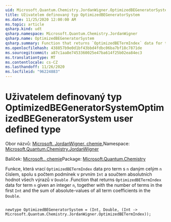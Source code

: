 ```yaml
---
uid: Microsoft.Quantum.Chemistry.JordanWigner.OptimizedBEGeneratorSystem
title: Uživatelem definovaný typ OptimizedBEGeneratorSystem
ms.date: 11/25/2020 12:00:00 AM
ms.topic: article
qsharp.kind: udt
qsharp.namespace: Microsoft.Quantum.Chemistry.JordanWigner
qsharp.name: OptimizedBEGeneratorSystem
qsharp.summary: Function that returns `OptimizedBETermIndex` data for term `n` given an integer `n`, together with the number of terms in the first `Int` and the sum of absolute-values of all term coefficients in the `Double`.
ms.openlocfilehash: 438857b9e0d1bf43bbd4fdbc06ba7bf18c7871de
ms.sourcegitcommit: a87c1aa8e7453360025e47ba614f25b02ea84ec3
ms.translationtype: MT
ms.contentlocale: cs-CZ
ms.lasthandoff: 11/26/2020
ms.locfileid: "96224883"
---
```

# <a name="optimizedbegeneratorsystem-user-defined-type"></a><span data-ttu-id="9f3a5-102">Uživatelem definovaný typ OptimizedBEGeneratorSystem</span><span class="sxs-lookup"><span data-stu-id="9f3a5-102">OptimizedBEGeneratorSystem user defined type</span></span>

<span data-ttu-id="9f3a5-103">Obor názvů: [Microsoft. JordanWigner. chemie.](xref:Microsoft.Quantum.Chemistry.JordanWigner)</span><span class="sxs-lookup"><span data-stu-id="9f3a5-103">Namespace: [Microsoft.Quantum.Chemistry.JordanWigner](xref:Microsoft.Quantum.Chemistry.JordanWigner)</span></span>

<span data-ttu-id="9f3a5-104">Balíček: [Microsoft.. chemie](https://nuget.org/packages/Microsoft.Quantum.Chemistry)</span><span class="sxs-lookup"><span data-stu-id="9f3a5-104">Package: [Microsoft.Quantum.Chemistry](https://nuget.org/packages/Microsoft.Quantum.Chemistry)</span></span>


<span data-ttu-id="9f3a5-105">Funkce, která vrací `OptimizedBETermIndex` data pro term s `n` daným celým `n` číslem, spolu s počtem podmínek v prvním `Int` a součtem absolutních hodnot všech výrazů v `Double` .</span><span class="sxs-lookup"><span data-stu-id="9f3a5-105">Function that returns `OptimizedBETermIndex` data for term `n` given an integer `n`, together with the number of terms in the first `Int` and the sum of absolute-values of all term coefficients in the `Double`.</span></span>

```qsharp

newtype OptimizedBEGeneratorSystem = (Int, Double, (Int -> Microsoft.Quantum.Chemistry.JordanWigner.OptimizedBETermIndex));
```

